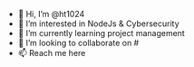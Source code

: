 - 👋 Hi, I’m @ht1024
- 👀 I’m interested in NodeJs & Cybersecurity
- 🌱 I’m currently learning project management
- 💞️ I’m looking to collaborate on #
- 📫 Reach me here

<!---
ht1024/ht1024 is a ✨ special ✨ repository because its `README.md` (this file) appears on your GitHub profile.
You can click the Preview link to take a look at your changes.
--->
